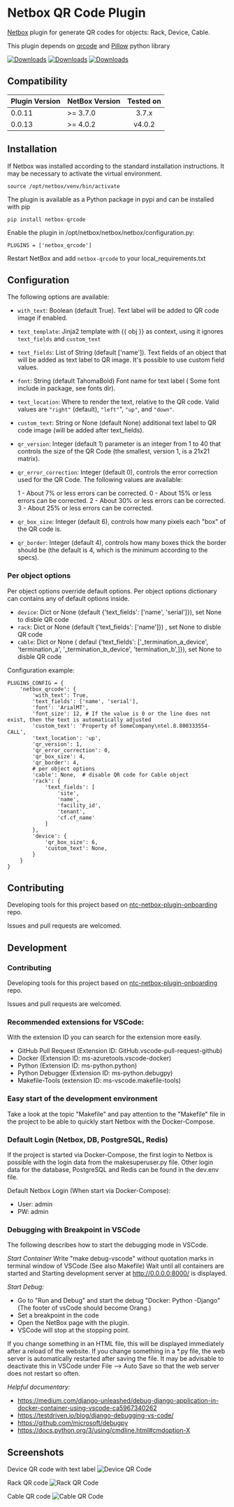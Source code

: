 # Netbox QR Code Plugin

[Netbox](https://github.com/netbox-community/netbox) plugin for generate QR codes for objects: Rack, Device, Cable.

This plugin depends on [qrcode](https://github.com/lincolnloop/python-qrcode) and [Pillow](https://github.com/python-pillow/Pillow) python library

[![Downloads](https://static.pepy.tech/badge/netbox-qrcode)](https://pepy.tech/project/netbox-qrcode)
[![Downloads](https://static.pepy.tech/badge/netbox-qrcode/month)](https://pepy.tech/project/netbox-qrcode)
[![Downloads](https://static.pepy.tech/badge/netbox-qrcode/week)](https://pepy.tech/project/netbox-qrcode)

## Compatibility

| Plugin Version | NetBox Version | Tested on                      |
| ------------- |:-------------| :-----:|
| 0.0.11          | >= 3.7.0        | 3.7.x |
| 0.0.13          | >= 4.0.2        | v4.0.2                   |

## Installation

If Netbox was installed according to the standard installation instructions. It may be necessary to activate the virtual environment.

```
source /opt/netbox/venv/bin/activate
```

The plugin is available as a Python package in pypi and can be installed with pip

```
pip install netbox-qrcode
```
Enable the plugin in /opt/netbox/netbox/netbox/configuration.py:
```
PLUGINS = ['netbox_qrcode']
```
Restart NetBox and add `netbox-qrcode` to your local_requirements.txt

## Configuration

The following options are available:

* `with_text`: Boolean (default True). Text label will be added to QR code image if enabled.
* `text_template`: Jinja2 template with {{ obj }}  as context, using it ignores `text_fields` and `custom_text`
* `text_fields`: List of String (default ['name']). Text fields of an object that will be added as text label to QR image. It's possible to use custom field values.
* `font`: String (default TahomaBold) Font name for text label ( Some font include in package, see fonts dir).
* `text_location`: Where to render the text, relative to the QR code.  Valid values are `"right"` (default), `"left"`", `"up"`, and `"down"`.
* `custom_text`: String or None (default None) additional text label to QR code image (will be added after text_fields).
* `qr_version`: Integer (default 1) parameter is an integer from 1 to 40 that controls the size of
the QR Code (the smallest, version 1, is a 21x21 matrix).
* `qr_error_correction`: Integer (default 0),  controls the error correction used for the
QR Code. The following values are available:

   1 - About 7% or less errors can be corrected.
   0 - About 15% or less errors can be corrected.
   2 - About 30% or less errors can be corrected.
   3 - About 25% or less errors can be corrected.

* `qr_box_size`: Integer (default 6),  controls how many pixels each "box" of the QR code
is.
* `qr_border`: Integer (default 4),  controls how many boxes thick the border should be
(the default is 4, which is the minimum according to the specs).

### Per object options

Per object options override default options. Per object options dictionary can contains any of default options inside.

* `device`: Dict or None (default {'text_fields': ['name', 'serial']}), set None to disble QR code
* `rack`: Dict or None (default {'text_fields': ['name']}) , set None to disble QR code
* `cable`: Dict or None ( defaul {'text_fields': ['_termination_a_device', 'termination_a', '_termination_b_device', 'termination_b',]}), set None to disble QR code

Configuration example:
```
PLUGINS_CONFIG = {
    'netbox_qrcode': {
        'with_text': True,
        'text_fields': ['name', 'serial'],
        'font': 'ArialMT',
        'font_size': 12, # If the value is 0 or the line does not exist, then the text is automatically adjusted
        'custom_text': 'Property of SomeCompany\ntel.8.800333554-CALL',
        'text_location': 'up',
        'qr_version': 1,
        'qr_error_correction': 0,
        'qr_box_size': 4,
        'qr_border': 4,
        # per object options
        'cable': None,  # disable QR code for Cable object
        'rack': {
            'text_fields': [
                'site',
                'name',
                'facility_id',
                'tenant',
                'cf.cf_name'
            ]
        },
        'device': {
            'qr_box_size': 6,
            'custom_text': None,
        }
    }
}
```

## Contributing
Developing tools for this project based on [ntc-netbox-plugin-onboarding](https://github.com/networktocode/ntc-netbox-plugin-onboarding) repo.

Issues and pull requests are welcomed.

## Development

### Contributing
Developing tools for this project based on [ntc-netbox-plugin-onboarding](https://github.com/networktocode/ntc-netbox-plugin-onboarding) repo.

Issues and pull requests are welcomed.

### Recommended extensions for VSCode:
With the extension ID you can search for the extension more easily.
- GitHub Pull Request (Extension ID: GitHub.vscode-pull-request-github)
- Docker (Extension ID: ms-azuretools.vscode-docker)
- Python (Extension ID: ms-python.python)
- Python Debugger (Extension ID: ms-python.debugpy)
- Makefile-Tools (extension ID: ms-vscode.makefile-tools)

### Easy start of the development environment
Take a look at the topic "Makefile" and pay attention to the "Makefile" file in the project to be able to quickly start Netbox with the Docker-Compose.

### Default Login (Netbox, DB, PostgreSQL, Redis)
If the project is started via Docker-Compose, the first login to Netbox is possible with the login data from the makesuperuser.py file.
Other login data for the database, PostgreSQL and Redis can be found in the dev.env file.

Default Netbox Login (When start via Docker-Compose):
- User: admin
- PW: admin

### Debugging with Breakpoint in VSCode
The following describes how to start the debugging mode in VSCode.

*Start Container*
Write "make debug-vscode" without quotation marks in terminal window of VSCode (See also Makefile)
Wait until all containers are started and Starting development server at http://0.0.0.0:8000/ is displayed.

*Start Debug:*
- Go to "Run and Debug" and start the debug "Docker: Python -Django" (The footer of vsCode should become Orang.)
- Set a breakpoint in the code 
- Open the NetBox page with the plugin.
- VSCode will stop at the stopping point.

If you change something in an HTML file, this will be displayed immediately after a reload of the website. If you change something in a *.py file, the web server is automatically restarted after saving the file. It may be advisable to deactivate this in VSCode under File --> Auto Save so that the web server does not restart so often.

*Helpful documentary:*
- https://medium.com/django-unleashed/debug-django-application-in-docker-container-using-vscode-ca5967340262
- https://testdriven.io/blog/django-debugging-vs-code/
- https://github.com/microsoft/debugpy
- https://docs.python.org/3/using/cmdline.html#cmdoption-X

## Screenshots

Device QR code with text label
![Device QR Code](docs/img/qrcode.png)

Rack QR code
![Rack QR Code](docs/img/qrcode_rack.png)

Cable QR code
![Cable QR Code](docs/img/qrcode_cable.png)
